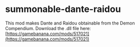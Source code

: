 # summonable-dante-raidou
This mod makes Dante and Raidou obtainable from the Demon Compendium.
Download the .dll file here: [https://gamebanana.com/mods/517021](https://gamebanana.com/mods/517021)
